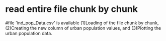 # read entire file chunk by chunk
#file 'ind_pop_Data.csv' is available
(1)Loading of the file chunk by chunk,
(2)Creating the new column of urban population values, and
(3)Plotting the urban population data.
